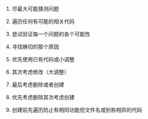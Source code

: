 1. 尽最大可能猜测问题
2. 遍历任何有可能的相关代码
3. 尝试验证每一个问题的各个可能性
4. 寻找确切的那个原因

5. 优先使用已有代码或小调整
6. 其次考虑修改（大调整）

7. 最后考虑删除或者创建
8. 优先考虑删除其次考虑创建
9. 创建前先遍历防止有相同功能但文件名或别称相异的代码